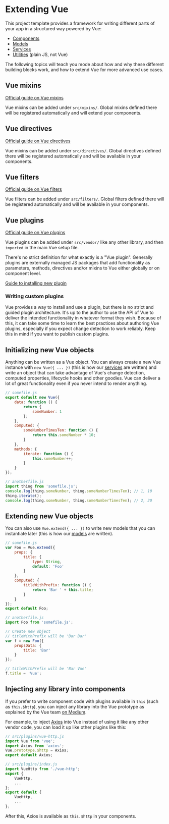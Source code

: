 
# Extending Vue

This project template provides a framework for writing different parts of your app in a structured way powered by Vue:

- [Components](components.md)
- [Models](models.md)
- [Services](services.md)
- [Utilities](utilities.md) (plain JS, not Vue)

The following topics will teach you mode about how and why these different building blocks work, and how to extend Vue for more advanced use cases.

## Vue mixins

[Official guide on Vue mixins](https://vuejs.org/v2/guide/mixins)

Vue mixins can be added under `src/mixins/`. Global mixins defined there will be registered automatically and will extend your components.

## Vue directives

[Official guide on Vue directives](https://vuejs.org/v2/guide/custom-directive)

Vue mixins can be added under `src/directives/`. Global directives defined there will be registered automatically and will be available in your components.

## Vue filters

[Official guide on Vue filters](https://vuejs.org/v2/guide/filters)

Vue filters can be added under `src/filters/`. Global filters defined there will be registered automatically and will be available in your components.

## Vue plugins

[Official guide on Vue plugins](https://vuejs.org/v2/guide/plugins)

Vue plugins can be added under `src/vendor/` like any other library, and then `imported` in the main Vue setup file.

There's no strict definition for what exactly is a "Vue plugin". Generally plugins are externally managed JS packages that add functionality as parameters, methods, directives and/or mixins to Vue either globally or on component level.

[Guide to installing new plugin](../faq/vue-plugins.md)

### Writing custom plugins

Vue provides a way to install and use a plugin, but there is no strict and guided plugin architecture. It's up to the author to use the API of Vue to deliver the intended functionality in whatever format they wish. Because of this, it can take some time to learn the best practices about authoring Vue plugins, especially if you expect change detection to work reliably. Keep this in mind if you want to publish custom plugins.

## Initializing new Vue objects

Anything can be written as a Vue object. You can always create a new Vue instance with `new Vue({ ... })` (this is how our [services](services.md) are written) and write an object that can take advantage of Vue's change detection, computed properties, lifecycle hooks and other goodies. Vue can deliver a lot of great functionality even if you never intend to render anything.

```js
// somefile.js
export default new Vue({
	data: function () {
		return {
			someNumber: 1
		};
	},
	computed: {
		someNumberTimesTen: function () {
			return this.someNumber * 10;
		}
	},
	methods: {
		iterate: function () {
			this.someNumber++;
		}
	}
});
```

```js
// anotherfile.js
import thing from 'somefile.js';
console.log(thing.someNumber, thing.someNumberTimesTen); // 1, 10
thing.iterate();
console.log(thing.someNumber, thing.someNumberTimesTen); // 2, 20
```

## Extending new Vue objects

You can also use `Vue.extend({ ... })` to write new models that you can instantiate later (this is how our [models](models.md) are written).

```js
// somefile.js
var Foo = Vue.extend({
	props: {
		title: {
			type: String,
			default: 'Foo'
		}
	},
	computed: {
		titleWithPrefix: function () {
			return 'Bar ' + this.title;
		}
	}
});
export default Foo;
```

```js
// anotherfile.js
import Foo from 'somefile.js';

// Create new object
// titleWithPrefix will be 'Bar Bar'
var f = new Foo({
	propsData: {
		title: 'Bar'
	}
});

// titleWithPrefix will be 'Bar Vue'
f.title = 'Vue';
```

## Injecting any library into components

If you prefer to write component code with plugins available in `this` (such as `this.$http`), you can inject any library into the Vue prototype as explained by the Vue team [on Medium](https://medium.com/the-vue-point/retiring-vue-resource-871a82880af4).

For example, to inject [Axios](../ui/http.md) into Vue instead of using it like any other vendor code, you can load it up like other plugins like this:

```js
// src/plugins/vue-http.js
import Vue from 'vue';
import Axios from 'axios';
Vue.prototype.$http = Axios;
export default Axios;
```

```js
// src/plugins/index.js
import VueHttp from './vue-http';
export {
	VueHttp,
	...
};
export default {
	VueHttp,
	...
};
```

After this, Axios is available as `this.$http` in your components.
